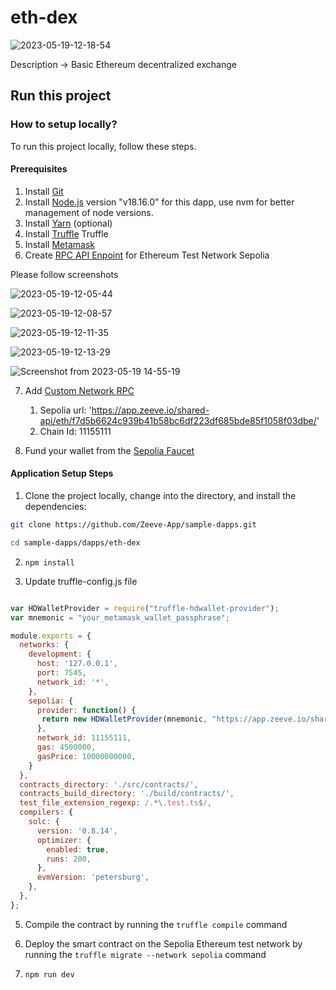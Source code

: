# eth-dex

![2023-05-19-12-18-54](https://github.com/Zeeve-App/sample-dapps/assets/98962374/2a8d070e-5be1-4413-8b92-603ed4801127)

Description -> Basic Ethereum decentralized exchange

## Run this project

### How to setup locally?

To run this project locally, follow these steps.


#### Prerequisites

1. Install [Git](https://git-scm.com/book/en/v2/Getting-Started-Installing-Git)
2. Install [Node.js](https://nodejs.org/en/download) version "v18.16.0" for this dapp, use nvm for better management of node versions.
3. Install [Yarn](https://classic.yarnpkg.com/lang/en/docs/install/#debian-stable) (optional)
4. Install [Truffle](https://trufflesuite.com/docs/truffle/how-to/install/) Truffle
5. Install [Metamask](https://metamask.io/download/)
6. Create [RPC API Enpoint](../../RPC.md) for Ethereum Test Network Sepolia 
  
  Please follow screenshots
  
  ![2023-05-19-12-05-44](https://github.com/Zeeve-App/sample-dapps/assets/98962374/a4e423d9-1b9d-431c-99f2-768eb776fa0a)
  
  ![2023-05-19-12-08-57](https://github.com/Zeeve-App/sample-dapps/assets/98962374/95587441-9033-41f3-9969-e0b5fa9ccacf)

  ![2023-05-19-12-11-35](https://github.com/Zeeve-App/sample-dapps/assets/98962374/0d8885d5-dd1e-454d-bb63-40ea82d7506f)

  ![2023-05-19-12-13-29](https://github.com/Zeeve-App/sample-dapps/assets/98962374/ed06c2aa-74f9-4016-9ab2-30c9fb9d8454)

  ![Screenshot from 2023-05-19 14-55-19](https://github.com/Zeeve-App/sample-dapps/assets/98962374/ce7077e4-af13-42d8-afc3-90641599886a)



7. Add [Custom Network RPC](https://support.metamask.io/hc/en-us/articles/360043227612-How-to-add-a-custom-network-RPC)

    1. Sepolia url: 'https://app.zeeve.io/shared-api/eth/f7d5b6624c939b41b58bc6df223df685bde85f1058f03dbe/'
    2. Chain Id: 11155111

8. Fund your wallet from the [Sepolia Faucet](https://faucet-sepolia.rockx.com/)


#### Application Setup Steps

1. Clone the project locally, change into the directory, and install the dependencies:

```sh
git clone https://github.com/Zeeve-App/sample-dapps.git

cd sample-dapps/dapps/eth-dex
```

2. `npm install`


3. Update truffle-config.js file

```javascript

var HDWalletProvider = require("truffle-hdwallet-provider");
var mnemonic = "your_metamask_wallet_passphrase";

module.exports = {
  networks: {
    development: {
      host: '127.0.0.1',
      port: 7545,
      network_id: '*',
    },
    sepolia: {
      provider: function() { 
       return new HDWalletProvider(mnemonic, "https://app.zeeve.io/shared-api/eth/f7d5b6624c939b41b58bc6df223df685bde85f1058f03dbe/");
      },
      network_id: 11155111,
      gas: 4500000,
      gasPrice: 10000000000,
    }
  },
  contracts_directory: './src/contracts/',
  contracts_build_directory: './build/contracts/',
  test_file_extension_regexp: /.*\.test.ts$/,
  compilers: {
    solc: {
      version: '0.8.14',
      optimizer: {
        enabled: true,
        runs: 200,
      },
      evmVersion: 'petersburg',
    },
  },
};


```

5. Compile the contract by running the `truffle compile` command

6. Deploy the smart contract on the Sepolia Ethereum test network by running the `truffle migrate --network sepolia` command

7. `npm run dev`



